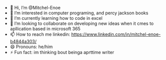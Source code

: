 - 👋 Hi, I’m @Mitchel-Enoe
- 👀 I’m interested in computer programing, and percy jackson books
- 🌱 I’m currently learning how to code in excel
- 💞️ I’m looking to collaborate on developing new ideas when it cmes to apllication based in microsoft 365
- 📫 How to reach me linkedin: https://www.linkedin.com/in/mitchel-enoe-b4844a303/
- 😄 Pronouns: he/him  
- ⚡ Fun fact: im thinking bout beinga  aprttime writer

<!---
Mitchel-Enoe/Mitchel-Enoe is a ✨ special ✨ repository because its `README.md` (this file) appears on your GitHub profile.
You can click the Preview link to take a look at your changes.
--->
